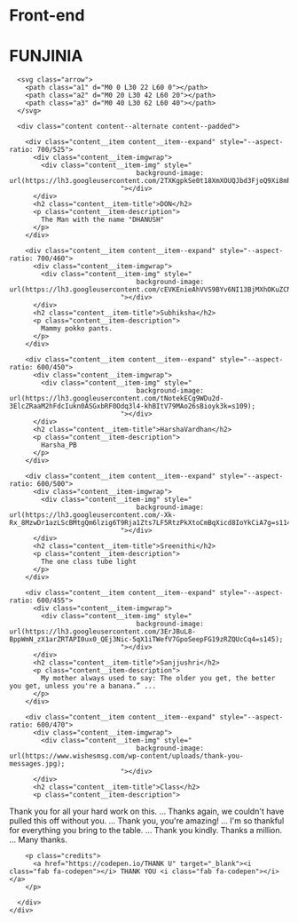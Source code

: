 # Front-end
<body class="scroll loading">
  <main>
    <div data-scroll class="page page--layout-2">
      <h1 class="page__title">FUNJINIA</h1>

      <svg class="arrow">
        <path class="a1" d="M0 0 L30 22 L60 0"></path>
        <path class="a2" d="M0 20 L30 42 L60 20"></path>
        <path class="a3" d="M0 40 L30 62 L60 40"></path>
      </svg>

      <div class="content content--alternate content--padded">

        <div class="content__item content__item--expand" style="--aspect-ratio: 700/525">
          <div class="content__item-imgwrap">
            <div class="content__item-img" style="
									background-image: url(https://lh3.googleusercontent.com/2TXKgpkSe0t18XmXOUQJbd3FjoQ9Xi8mhNzAFWdUidBSh0WzNgAm7leXZfVTKSQ3Nz9cw7U=s155);
								"></div>
          </div>
          <h2 class="content__item-title">DON</h2>
          <p class="content__item-description">
            The Man with the name "DHANUSH"
          </p>
        </div>

        <div class="content__item content__item--expand" style="--aspect-ratio: 700/460">
          <div class="content__item-imgwrap">
            <div class="content__item-img" style="
									background-image: url(https://lh3.googleusercontent.com/cEVKEnieAhVVS9BYv6NI13BjMXhOKuZCN8VgIX4BAhCkeS9wbCtKaxSp4vACJlktSyAjwQ=s156);
								"></div>
          </div>
          <h2 class="content__item-title">Subhiksha</h2>
          <p class="content__item-description">
            Mammy pokko pants.
          </p>
        </div>

        <div class="content__item content__item--expand" style="--aspect-ratio: 600/450">
          <div class="content__item-imgwrap">
            <div class="content__item-img" style="
									background-image: url(https://lh3.googleusercontent.com/tNotekECg9WDu2d-3ElcZRaaM2hFdcIukn0ASGxbRF0Odq3l4-khBItV79MAo26sBioyk3k=s109);
								"></div>
          </div>
          <h2 class="content__item-title">HarshaVardhan</h2>
          <p class="content__item-description">
            Harsha_PB
          </p>
        </div>

        <div class="content__item content__item--expand" style="--aspect-ratio: 600/500">
          <div class="content__item-imgwrap">
            <div class="content__item-img" style="
									background-image: url(https://lh3.googleusercontent.com/-Xk-Rx_8MzwDr1azLScBMtgQm6lzig6T9Rja1Zts7LF5RtzPkXtoCmBqXicd8IoYkCiA7g=s114);
								"></div>
          </div>
          <h2 class="content__item-title">Sreenithi</h2>
          <p class="content__item-description">
            The one class tube light
          </p>
        </div>

        <div class="content__item content__item--expand" style="--aspect-ratio: 600/455">
          <div class="content__item-imgwrap">
            <div class="content__item-img" style="
									background-image: url(https://lh3.googleusercontent.com/3ErJBuL8-BppWmN_zX1arZRTAPI0ux0_QEj3Nic-5qX1iTWefV7GpoSeepFG19zRZQUcCq4=s145);
								"></div>
          </div>
          <h2 class="content__item-title">Sanjjushri</h2>
          <p class="content__item-description">
            My mother always used to say: The older you get, the better you get, unless you're a banana.” ...
          </p>
        </div>

        <div class="content__item content__item--expand" style="--aspect-ratio: 600/470">
          <div class="content__item-imgwrap">
            <div class="content__item-img" style="
									background-image: url(https://www.wishesmsg.com/wp-content/uploads/thank-you-messages.jpg);
								"></div>
          </div>
          <h2 class="content__item-title">Class</h2>
          <p class="content__item-description">
 Thank you for all your hard work on this. ...
 Thanks again, we couldn't have pulled this off without you. ...
 Thank you, you're amazing! ...
 I'm so thankful for everything you bring to the table. ...
 Thank you kindly.
 Thanks a million. ...
 Many thanks.
          </p>
        </div>

        
        <p class="credits">
          <a href="https://codepen.io/THANK U" target="_blank"><i class="fab fa-codepen"></i> THANK YOU <i class="fab fa-codepen"></i></a>
        </p>

      </div>
    </div>
  </main>
</body>
